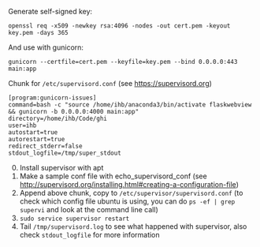 Generate self-signed key:
```
openssl req -x509 -newkey rsa:4096 -nodes -out cert.pem -keyout key.pem -days 365
```

And use with gunicorn:
```
gunicorn --certfile=cert.pem --keyfile=key.pem --bind 0.0.0.0:443 main:app
``` 

Chunk for ``/etc/supervisord.conf`` (see https://supervisord.org)
```
[program:gunicorn-issues]
command=bash -c "source /home/ihb/anaconda3/bin/activate flaskwebview && gunicorn -b 0.0.0.0:4000 main:app"
directory=/home/ihb/Code/ghi
user=ihb
autostart=true
autorestart=true
redirect_stderr=false
stdout_logfile=/tmp/super_stdout
```

0. Install supervisor with apt
1. Make a sample conf file with echo_supervisord_conf (see http://supervisord.org/installing.html#creating-a-configuration-file)
2. Append above chunk, copy to ``/etc/supervisor/supervisord.conf`` (to check which config file ubuntu is using, you can do ``ps -ef | grep supervi`` and look at the command line call)
3. ``sudo service supervisor restart``
4. Tail ``/tmp/supervisord.log`` to see what happened with supervisor, also check ``stdout_logfile`` for more information